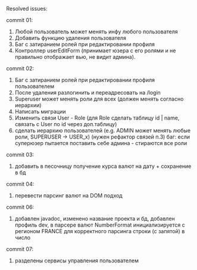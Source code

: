 Resolved issues:<br>

commit 01:
1) Любой пользователь может менять инфу любого пользователя
2) Добавить функцию удаления пользователя
3) Баг с затиранием ролей при редактировании профиля
4) Контроллер userEditForm (принимает юзера с его ролями и не правильно отображает вью, не видит админа).<br>

commit 02:
1) Баг с затиранием ролей при редактировании профиля пользователем
2) После удаления разлогинить и переадресовать на /login
3) Superuser может менять роли для всех (должен менять согласно иерархии)
4) Написать миграции
5) Изменить связи User - Role (для Role сделать таблицу id | name, связать c User по id через доп.таблицу)
6) сделать иерархию пользователей (e.g. ADMIN может менять любые роли, SUPERUSER -> USER_x) (нужен рефактор связей п.3)
   баг: если суперюзер пытается поставить себе админа - стираются все роли

commit 03:
1) добавить в песочницу получение курса валют на дату + сохранение в бд

commit 04:
1) перевести парсинг валют на DOM подход

commit 06:
1) добавлен javadoc, изменено название проекта и бд, добавлен профиль dev, в парсере валют NumberFormat инициализируется
с регионом FRANCE для корректного парсинга строки (с запятой) в число

commit 07:
1) разделены сервисы управления пользователем